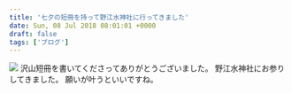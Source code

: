 ```yaml
---
title: '七夕の短冊を持って野江水神社に行ってきました'
date: Sun, 08 Jul 2018 08:01:01 +0000
draft: false
tags: ['ブログ']
---
```


[![](/images/2018/07/DSC_0579-576x1024.jpg)](/images/2018/07/DSC_0579.jpg) 沢山短冊を書いてくださってありがとうございました。 野江水神社にお参りしてきました。 願いが叶うといいですね。